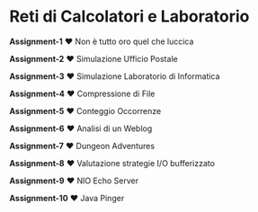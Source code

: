 # Reti di Calcolatori e Laboratorio
**Assignment-1** ❤️ Non è tutto oro quel che luccica

**Assignment-2** ❤️ Simulazione Ufficio Postale

**Assignment-3** ❤️ Simulazione Laboratorio di Informatica

**Assignment-4** ❤️ Compressione di File

**Assignment-5** ❤️ Conteggio Occorrenze

**Assignment-6** ❤️ Analisi di un Weblog

**Assignment-7** ❤️ Dungeon Adventures

**Assignment-8** ❤️ Valutazione strategie I/O bufferizzato

**Assignment-9** ❤️ NIO Echo Server

**Assignment-10** ❤️ Java Pinger
